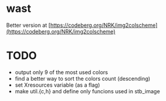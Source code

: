 wast
====

Better version at [https://codeberg.org/NRK/img2colscheme](https://codeberg.org/NRK/img2colscheme)


TODO
====
- output only 9 of the most used colors
- find a better way to sort the colors count (descending)
- set Xresources variable (as a flag)
- make util.{c,h} and define only funcions used in stb\_image
